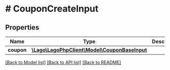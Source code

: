# # CouponCreateInput

## Properties

Name | Type | Description | Notes
------------ | ------------- | ------------- | -------------
**coupon** | [**\Lago\LagoPhpClient\Model\CouponBaseInput**](CouponBaseInput.md) |  |

[[Back to Model list]](../../README.md#models) [[Back to API list]](../../README.md#endpoints) [[Back to README]](../../README.md)
